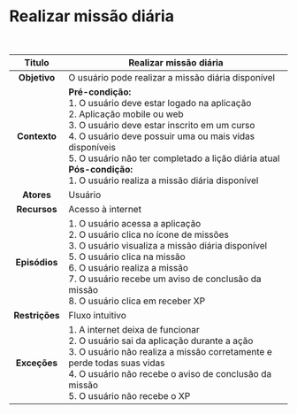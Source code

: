 # Realizar missão diária

$~$

|   **Titulo**   | Realizar missão diária                                                                                                                                                                                                                                                                                                                                         |
| :------------: | -------------------------------------------------------------------------------------------------------------------------------------------------------------------------------------------------------------------------------------------------------------------------------------------------------------------------------------------------------------- |
|  **Objetivo**  | O usuário pode realizar a missão diária disponível                                                                                                                                                                                                                                                                                                             |
|  **Contexto**  | **Pré-condição:** <br/> 1. O usuário deve estar logado na aplicação <br/> 2. Aplicação mobile ou web <br/> 3. O usuário deve estar inscrito em um curso <br/> 4. O usuário deve possuir uma ou mais vidas disponíveis <br/> 5. O usuário não ter completado a lição diária atual <br/> **Pós-condição:** <br/> 1. O usuário realiza a missão diária disponível |
|   **Atores**   | Usuário                                                                                                                                                                                                                                                                                                                                                        |
|  **Recursos**  | Acesso à internet                                                                                                                                                                                                                                                                                                                                              |
| **Episódios**  | 1. O usuário acessa a aplicação <br/> 2. O usuário clica no ícone de missões <br/> 3. O usuário visualiza a missão diária disponível <br/> 5. O usuário clica na missão <br/> 6. O usuário realiza a missão <br/> 7. O usuário recebe um aviso de conclusão da missão <br/> 8. O usuário clica em receber XP                                                   |
| **Restrições** | Fluxo intuitivo                                                                                                                                                                                                                                                                                                                                                |
|  **Exceções**  | 1. A internet deixa de funcionar <br/> 2. O usuário sai da aplicação durante a ação <br/> 3. O usuário não realiza a missão corretamente e perde todas suas vidas <br/> 4. O usuário não recebe o aviso de conclusão da missão <br/> 5. O usuário não recebe o XP                                                                                              |
